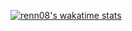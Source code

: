 [![renn08's wakatime stats](https://github-readme-stats-peach-two.vercel.app/api/wakatime?username=renn08&theme=dracula&layout=compact)](https://github.com/anuraghazra/github-readme-stats)
